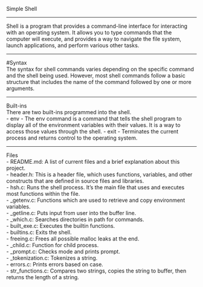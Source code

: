 Simple Shell
<hr>
Shell is a program that provides a command-line interface for interacting with an operating system. It allows you to type commands that the computer will execute, and provides a way to navigate the file system, launch applications, and perform various other tasks.
<br />
<hr>
#Syntax
<br />
The syntax for shell commands varies depending on the specific command and the shell being used. However, most shell commands follow a basic structure that includes the name of the command followed by one or more arguments.  
<br />
<hr>
Built-ins
<br />
There are two built-ins programmed into the shell. 
<br />
- env - The env command is a command that tells the shell program to display all of the environment variables with their values. It is a way to access those values through the shell.
- exit - Terminates the current process and returns control to the operating system.
<br />
<hr>
Files
<br />
- README.md: A list of current files and a brief explanation about this project.
<br />
- header.h: This is a header file, which uses functions, variables, and other constructs that are defined in source files and libraries.
<br />
- hsh.c: Runs the shell process. It’s the main file that uses and executes most functions within the file.
<br />
- _getenv.c: Functions which are used to retrieve and copy environment variables. 
<br />
- _getline.c: Puts input from user into the buffer line. 
<br />
- _which.c: Searches directories in path for commands. 
<br />
- built_exe.c: Executes the builtin functions. 
<br />
- builtins.c: Exits the shell. 
<br />
- freeing.c: Frees all possible malloc leaks at the end. 
<br />
- _child.c: Function for child process.
<br />
- _prompt.c: Checks mode and prints prompt. 
<br />
- _tokenization.c: Tokenizes a string. 
<br />
- errors.c: Prints errors based on case. 
<br />
- str_functions.c: Compares two strings, copies the string to buffer, then returns the length of a string. 
